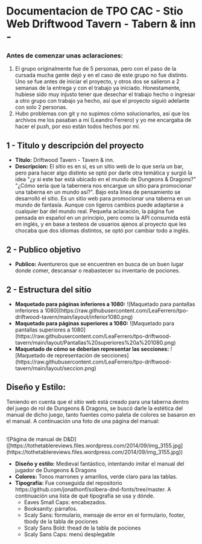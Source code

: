 <h1>Documentacion de TPO CAC - Stio Web Driftwood Tavern - Tabern & inn -</h1>

<h3>Antes de comenzar unas aclaraciones:</h3>
<ol>
  <li>
    El grupo originalmente fue de 5 personas, pero con el paso de la cursada mucha gente dejó y en el caso de este grupo no fue distinto. Uno se fue antes de iniciar el proyecto, y otros dos se salieron a 2 semanas de la entrega y con el trabajo ya iniciado. Honestamente, hubiese sido muy injusto tener que desechar el trabajo hecho o ingresar a otro grupo con trabajo ya hecho, así que el proyecto siguió adelante con solo 2 personas.
  </li>
  <li>
    Hubo problemas con git y no supimos cómo solucionarlos, así que los archivos me los pasaban a mí (Leandro Ferrero) y yo me encargaba de hacer el push, por eso están todos hechos por mí.
  </li>
</ol>

<h2>1 - Titulo y descripción del proyecto</h2>

<ul>
  <li>
    <b>Titulo:</b> Driftwood Tavern - Tavern & inn.
  </li>
  <li>
    <b>Descripcion:</b> El sitio es en sí, es un sitio web de lo que sería un bar, pero para hacer algo distinto se optó por darle otra temática y surgió la idea "¿y si este bar está ubicado en el mundo de Dungeons & Dragons?" "¿Cómo sería que la tabernera nos encargue un sitio para promocionar una taberna en un mundo así?". Bajo esta línea de pensamiento se desarrolló el sitio. Es un sitio web para promocionar una taberna en un mundo de fantasía. Aunque con ligeros cambios puede adaptarse a cualquier bar del mundo real. Pequeña aclaración, la página fue pensada en español en un principio, pero como la API consumida está en inglés, y en base a testeos de usuarios ajenos al proyecto que les chocaba que dos idiomas distintos, se optó por cambiar todo a inglés.
  </li>
</ul>

<h2>2 - Publico objetivo</h2>
<ul>
  <li>
    <b>Publico:</b> Aventureros que se encuentren en busca de un buen lugar donde comer, descansar o reabastecer su inventario de pociones.
  </li>
</ul>

<h2>2 - Estructura del sitio</h2>
<ul>
  <li>
    <b>Maquetado para páginas inferiores a 1080:</b> 
    ![Maquetado para pantallas inferiores a 1080](https://raw.githubusercontent.com/LeaFerrero/tpo-driftwood-tavern/main/layout/inferior1080.png)
  </li>
  <li>
    <b>Maquetado para páginas superiores a 1080:</b> ![Maquetado para pantallas superiores a 1080](https://raw.githubusercontent.com/LeaFerrero/tpo-driftwood-tavern/main/layout/Pantallas%20superiores%20a%201080.png)
  </li>
  <li>
    <b>Maquetado de cómo se deberían representar las secciones:</b> 
    ![Maquetado de representación de secciones](https://raw.githubusercontent.com/LeaFerrero/tpo-driftwood-tavern/main/layout/seccion.png)
  </li>
</ul>

<h2>Diseño y Estilo:</h2>
<p>Teniendo en cuenta que el sitio web está creado para una taberna dentro del juego de rol de Dungeons & Dragons, se buscó darle la estética del manual de dicho juego, tanto fuentes como paleta de colores se basaron en el manual. A continuación una foto de una página del manual:</p><br>
![Página de manual de D&D]([https://tothetablereviews.files.wordpress.com/2014/09/img_3155.jpg](https://tothetablereviews.files.wordpress.com/2014/09/img_3155.jpg))


<ul>
  <li>
    <b>Diseño y estilo:</b> Medieval fantástico, intentando imitar el manual del jugador de Dungeons & Dragons
  </li>
  <li>
    <b>Colores:</b> Tonos marrones y amarillos, verde claro para las tablas.
  </li>
  <li><b>Tipografía:</b> Fue conseguida del repositorio https://github.com/jonathonf/solbera-dnd-fonts/tree/master. 
  A continuación una lista de qué tipografía se usa y dónde.
    <ul>
      <li>Eaves Small Caps: encabezados.</li>
      <li>Booksanity: párrafos.</li>
      <li>Scaly Sans: formulario, mensaje de error en el formulario, footer, tbody de la tabla de pociones</li>
      <li>Scaly Sans Bold: thead de la tabla de pociones</li>
      <li>Scaly Sans Caps: menú desplegable</li>
    </ul>
  </li>
</ul>

